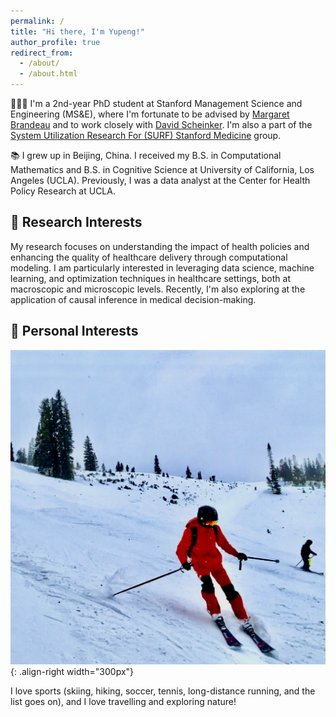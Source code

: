 ```yaml
---
permalink: /
title: "Hi there, I'm Yupeng!"
author_profile: true
redirect_from: 
  - /about/
  - /about.html
---
```


👨🏻‍💻 I'm a 2nd-year PhD student at Stanford Management Science and Engineering (MS&E), where I'm fortunate to be advised by [Margaret Brandeau](https://profiles.stanford.edu/margaret-brandeau?tab=bio) and to work closely with [David Scheinker](https://profiles.stanford.edu/david-scheinker?releaseVersion=10.9.0). I'm also a part of the [System Utilization Research For (SURF) Stanford Medicine](https://surf.stanford.edu) group. 

📚 I grew up in Beijing, China. I received my B.S. in Computational Mathematics and B.S. in Cognitive Science at University of California, Los Angeles (UCLA). Previously, I was a data analyst at the Center for Health Policy Research at UCLA. 

🔬 Research Interests
------
My research focuses on understanding the impact of health policies and enhancing the quality of healthcare delivery through computational modeling. I am particularly interested in leveraging data science, machine learning, and optimization techniques in healthcare settings, both at macroscopic and microscopic levels. Recently, I'm also exploring at the application of causal inference in medical decision-making.


🎿 Personal Interests
------
![Ski-photo](/images/home-page.jpg){: .align-right width="300px"}  

I love sports (skiing, hiking, soccer, tennis, long-distance running, and the list goes on), and I love travelling and exploring nature!  
